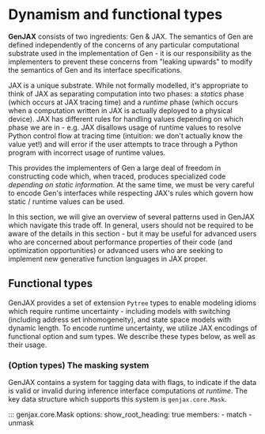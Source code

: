 # Dynamism and functional types

**GenJAX** consists of two ingredients: Gen & JAX. The semantics of Gen are defined independently of the concerns of any particular computational substrate used in the implementation of Gen - it is our responsibility as the implementers to prevent these concerns from "leaking upwards" to modify the semantics of Gen and its interface specifications.

JAX is a unique substrate. While not formally modelled, it's appropriate to think of JAX as separating computation into two phases: a _statics_ phase (which occurs at JAX tracing time) and a _runtime_ phase (which occurs when a computation written in JAX is actually deployed to a physical device). JAX has different rules for handling values depending on which phase we are in - e.g. JAX disallows usage of runtime values to resolve Python control flow at tracing time (intuition: we don't actually know the value yet!) and will error if the user attempts to trace through a Python program with incorrect usage of runtime values.

This provides the implementers of Gen a large deal of freedom in constructing code which, when traced, produces specialized code _depending on static information_. At the same time, we must be very careful to encode Gen's interfaces while respecting JAX's rules which govern how static / runtime values can be used.

In this section, we will give an overview of several patterns used in GenJAX which navigate this trade off. In general, users should not be required to be aware of the details in this section - but it may be useful for advanced users who are concerned about performance properties of their code (and optimization opportunities) or advanced users who are seeking to implement new generative function languages in JAX proper.

## Functional types

GenJAX provides a set of extension `Pytree` types to enable modeling idioms which require runtime uncertainty - including models with switching (including address set inhomogeneity), and state space models with dynamic length. To encode runtime uncertainty, we utilize JAX encodings of functional option and sum types. We describe these types below, as well as their usage.

### (Option types) The masking system

GenJAX contains a system for tagging data with flags, to indicate if the data is valid or invalid during inference interface computations _at runtime_. The key data structure which supports this system is `genjax.core.Mask`.

::: genjax.core.Mask
    options:
        show_root_heading: true
        members:
          - match
          - unmask

